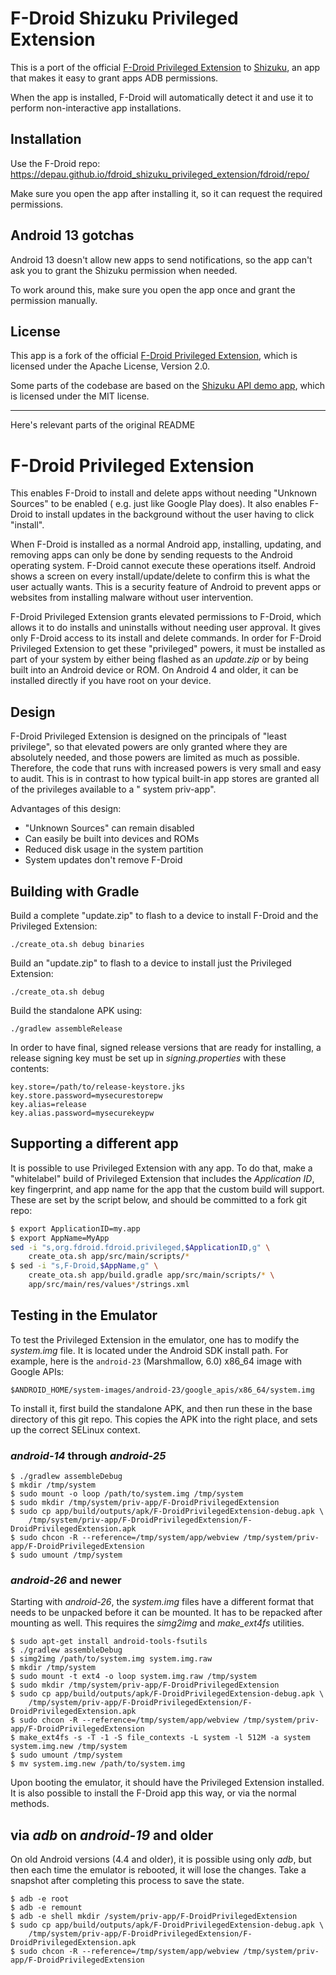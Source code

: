 # F-Droid Shizuku Privileged Extension

This is a port of the
official [F-Droid Privileged Extension](https://gitlab.com/fdroid/privileged-extension) to
[Shizuku](https://shizuku.rikka.app/), an app that makes it easy to grant apps ADB permissions.

When the app is installed, F-Droid will automatically detect it and use it to perform
non-interactive app installations.

## Installation

Use the F-Droid repo: https://depau.github.io/fdroid_shizuku_privileged_extension/fdroid/repo/

Make sure you open the app after installing it, so it can request the required permissions.

## Android 13 gotchas

Android 13 doesn't allow new apps to send notifications, so the app can't ask you to grant the
Shizuku permission when needed.

To work around this, make sure you open the app once and grant the permission manually.

## License

This app is a fork of the
official [F-Droid Privileged Extension](https://gitlab.com/fdroid/privileged-extension), which is
licensed under the Apache License, Version 2.0.

Some parts of the codebase are based on
the [Shizuku API demo app](https://github.com/RikkaApps/Shizuku-API/tree/master/demo), which is
licensed under the MIT license.

----

Here's relevant parts of the original README

# F-Droid Privileged Extension

This enables F-Droid to install and delete apps without needing "Unknown Sources" to be enabled (
e.g. just like Google Play does). It also enables F-Droid to install updates in the background
without the user having to click "install".

When F-Droid is installed as a normal Android app, installing, updating, and removing apps can only
be done by sending requests to the Android operating system. F-Droid cannot execute these operations
itself. Android shows a screen on every install/update/delete to confirm this is what the user
actually wants. This is a security feature of Android to prevent apps or websites from installing
malware without user intervention.

F-Droid Privileged Extension grants elevated permissions to F-Droid, which allows it to do installs
and uninstalls without needing user approval. It gives only F-Droid access to its install and delete
commands. In order for F-Droid Privileged Extension to get these "privileged" powers, it must be
installed as part of your system by either being flashed as an _update.zip_ or by being built into
an Android device or ROM. On Android 4 and older, it can be installed directly if you have root on
your device.

## Design

F-Droid Privileged Extension is designed on the principals of "least privilege", so that elevated
powers are only granted where they are absolutely needed, and those powers are limited as much as
possible. Therefore, the code that runs with increased powers is very small and easy to audit. This
is in contrast to how typical built-in app stores are granted all of the privileges available to a "
system priv-app".

Advantages of this design:

* "Unknown Sources" can remain disabled
* Can easily be built into devices and ROMs
* Reduced disk usage in the system partition
* System updates don't remove F-Droid

## Building with Gradle

Build a complete "update.zip" to flash to a device to install F-Droid and the Privileged Extension:

    ./create_ota.sh debug binaries

Build an "update.zip" to flash to a device to install just the Privileged Extension:

    ./create_ota.sh debug

Build the standalone APK using:

    ./gradlew assembleRelease

In order to have final, signed release versions that are ready for installing, a release signing key must be set up in _signing.properties_ with these contents:

    key.store=/path/to/release-keystore.jks
    key.store.password=mysecurestorepw
    key.alias=release
    key.alias.password=mysecurekeypw

## Supporting a different app

It is possible to use Privileged Extension with any app.  To do that,
make a "whitelabel" build of Privileged Extension that includes the
_Application ID_, key fingerprint, and app name for the app that the
custom build will support.  These are set by the script below, and
should be committed to a fork git repo:

```bash
$ export ApplicationID=my.app
$ export AppName=MyApp
sed -i "s,org.fdroid.fdroid.privileged,$ApplicationID,g" \
    create_ota.sh app/src/main/scripts/*
$ sed -i "s,F-Droid,$AppName,g" \
    create_ota.sh app/build.gradle app/src/main/scripts/* \
    app/src/main/res/values*/strings.xml
```

## Testing in the Emulator

To test the Privileged Extension in the emulator, one has to modify
the _system.img_ file. It is located under the Android SDK install
path.  For example, here is the `android-23` (Marshmallow, 6.0) x86_64
image with Google APIs:

```
$ANDROID_HOME/system-images/android-23/google_apis/x86_64/system.img
```

To install it, first build the standalone APK, and then run these in
the base directory of this git repo.  This copies the APK into the
right place, and sets up the correct SELinux context.

### _android-14_ through _android-25_

```console
$ ./gradlew assembleDebug
$ mkdir /tmp/system
$ sudo mount -o loop /path/to/system.img /tmp/system
$ sudo mkdir /tmp/system/priv-app/F-DroidPrivilegedExtension
$ sudo cp app/build/outputs/apk/F-DroidPrivilegedExtension-debug.apk \
    /tmp/system/priv-app/F-DroidPrivilegedExtension/F-DroidPrivilegedExtension.apk
$ sudo chcon -R --reference=/tmp/system/app/webview /tmp/system/priv-app/F-DroidPrivilegedExtension
$ sudo umount /tmp/system
```

### _android-26_ and newer

Starting with _android-26_, the _system.img_ files have a different
format that needs to be unpacked before it can be mounted.  It
has to be repacked after mounting as well.  This requires the _simg2img_ and
_make_ext4fs_ utilities.

```console
$ sudo apt-get install android-tools-fsutils
$ ./gradlew assembleDebug
$ simg2img /path/to/system.img system.img.raw
$ mkdir /tmp/system
$ sudo mount -t ext4 -o loop system.img.raw /tmp/system
$ sudo mkdir /tmp/system/priv-app/F-DroidPrivilegedExtension
$ sudo cp app/build/outputs/apk/F-DroidPrivilegedExtension-debug.apk \
    /tmp/system/priv-app/F-DroidPrivilegedExtension/F-DroidPrivilegedExtension.apk
$ sudo chcon -R --reference=/tmp/system/app/webview /tmp/system/priv-app/F-DroidPrivilegedExtension
$ make_ext4fs -s -T -1 -S file_contexts -L system -l 512M -a system system.img.new /tmp/system
$ sudo umount /tmp/system
$ mv system.img.new /path/to/system.img
```

Upon booting the emulator, it should have the Privileged Extension
installed.  It is also possible to install the F-Droid app this way,
or via the normal methods.

## via _adb_ on _android-19_ and older

On old Android versions (4.4 and older), it is possible using only
_adb_, but then each time the emulator is rebooted, it will lose the
changes.  Take a snapshot after completing this process to save the
state.

```console
$ adb -e root
$ adb -e remount
$ adb -e shell mkdir /system/priv-app/F-DroidPrivilegedExtension
$ sudo cp app/build/outputs/apk/F-DroidPrivilegedExtension-debug.apk \
    /tmp/system/priv-app/F-DroidPrivilegedExtension/F-DroidPrivilegedExtension.apk
$ sudo chcon -R --reference=/tmp/system/app/webview /tmp/system/priv-app/F-DroidPrivilegedExtension
```
